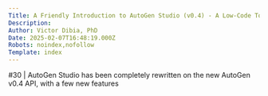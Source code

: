 ```yaml
---
Title: A Friendly Introduction to AutoGen Studio (v0.4) - A Low-Code Tool for Prototyping Multi-Agent Systems
Description: 
Author: Victor Dibia, PhD
Date: 2025-02-07T16:48:19.000Z
Robots: noindex,nofollow
Template: index
---
```

#30 | AutoGen Studio has been completely rewritten on the new AutoGen v0.4 API, with a few new features